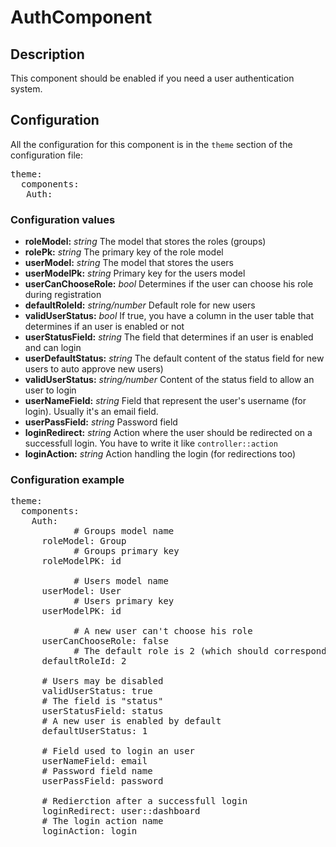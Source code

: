 # AuthComponent

## Description
This component should be enabled if you need a user authentication system.

## Configuration
All the configuration for this component is in the `theme` section of the configuration file:
<pre class="syntax yaml">
theme:
  components:
   Auth:
</pre>

### Configuration values

 * **roleModel:** *string* The model that stores the roles (groups)
 * **rolePk:** *string* The primary key of the role model
 * **userModel:** *string* The model that stores the users
 * **userModelPk:** *string* Primary key for the users model
 * **userCanChooseRole:** *bool* Determines if the user can choose his role during registration
 * **defaultRoleId:** *string/number* Default role for new users
 * **validUserStatus:** *bool* If true, you have a column in the user table that determines if an user is enabled or not
 * **userStatusField:** *string* The field that determines if an user is enabled and can login
 * **userDefaultStatus:** *string* The default content of the status field for new users to auto approve new users)
 * **validUserStatus:** *string/number* Content of the status field to allow an user to login
 * **userNameField:** *string* Field that represent the user's username (for login). Usually it's an email field.
 * **userPassField:** *string* Password field
 * **loginRedirect:** *string* Action where the user should be redirected on a successfull login. You have to write it like `controller::action`
 * **loginAction:** *string* Action handling the login (for redirections too)

### Configuration example
<pre class="syntax yaml">
theme:
  components:
    Auth:
			# Groups model name
      roleModel: Group
			# Groups primary key
      roleModelPK: id

			# Users model name
      userModel: User
			# Users primary key
      userModelPK: id

			# A new user can't choose his role
      userCanChooseRole: false
			# The default role is 2 (which should correspond to the users group)
      defaultRoleId: 2

      # Users may be disabled
      validUserStatus: true
      # The field is "status"
      userStatusField: status
      # A new user is enabled by default
      defaultUserStatus: 1

      # Field used to login an user
      userNameField: email
      # Password field name
      userPassField: password

      # Redierction after a successfull login
      loginRedirect: user::dashboard
      # The login action name
      loginAction: login
</pre>
